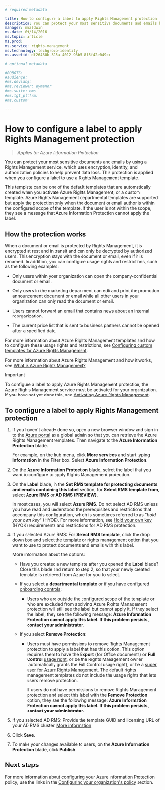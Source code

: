 ```yaml
---
# required metadata

title: How to configure a label to apply Rights Management protection | Azure Information Protection
description: You can protect your most sensitive documents and emails by using a Rights Management service, which uses encryption, identity, and authorization policies to help prevent data loss. This protection is applied when you configure a label to use a Rights Management template. 
manager: mbaldwin
ms.date: 09/14/2016
ms.topic: article
ms.prod:
ms.service: rights-management
ms.technology: techgroup-identity
ms.assetid: df26430b-315a-4012-93b5-8f5f42e049cc

# optional metadata

#ROBOTS:
#audience:
#ms.devlang:
#ms.reviewer: eymanor
#ms.suite: ems
#ms.tgt_pltfrm:
#ms.custom:

---
```


# How to configure a label to apply Rights Management protection

>*Applies to: Azure Information Protection*

You can protect your most sensitive documents and emails by using a Rights Management service, which uses encryption, identity, and authorization policies to help prevent data loss. This  protection is applied when you configure a label to use a Rights Management template. 

This template can be one of the default templates that are automatically created when you activate Azure Rights Management, or a custom template. Azure Rights Management departmental templates are supported but apply the protection only when the document or email author is within the configured scope of the template. If the user is not within the scope, they see a message that Azure Information Protection cannot apply the label.

## How the protection works

When a document or email is protected by Rights Management, it is encrypted at rest and in transit and can only be decrypted by authorized users. This encryption stays with the document or email, even if it is renamed. In addition, you can configure usage rights and restrictions, such as the following examples:

- Only users within your organization can open the company-confidential document or email.

- Only users in the marketing department can edit and print the promotion announcement document or email while all other users in your organization can only read the document or email.

- Users cannot forward an email that contains news about an internal reorganization.

- The current price list that is sent to business partners cannot be opened after a specified date.

For more information about Azure Rights Management templates and how to configure these usage rights and restrictions, see [Configuring custom templates for Azure Rights Management](../deploy-use/configure-custom-templates.md).

For more information about Azure Rights Management and how it works, see [What is Azure Rights Management?](../understand-explore/what-is-azure-rms.md)

> [!IMPORTANT]
> To configure a label to apply Azure Rights Management protection, the Azure Rights Management service must be activated for your organization. If you have not yet done this, see [Activating Azure Rights Management](../deploy-use/activate-service.md).


## To configure a label to apply Rights Management protection

1. If you haven't already done so, open a new browser window and sign in to the [Azure portal](https://portal.azure.com) as a global admin so that you can retrieve the Azure Rights Management templates. Then navigate to the **Azure Information Protection** blade. 

    For example, on the hub menu, click **More services** and start typing **Information** in the Filter box. Select **Azure Information Protection**.

2. On the **Azure Information Protection** blade, select the label that you want to configure to apply Rights Management protection.

3. On the **Label** blade, in the **Set RMS template for protecting documents and emails containing this label** section, for **Select RMS template from**, select **Azure RMS** or **AD RMS (PREVIEW)**.
    
    In most cases, you will select **Azure RMS**. Do not select AD RMS unless you have read and understood the prerequisites and restrictions that accompany this configuration, which is sometimes referred to as "*hold your own key*" (HYOK). For more information, see [Hold your own key (HYOK) requirements and restrictions for AD RMS protection](configure-adrms-restrictions.md).
    
4. If you selected Azure RMS: For **Select RMS template**, click the drop down box and select the [template](../deploy-use/configure-custom-templates.md) or rights management option that you want to use to protect documents and emails with this label.
    
    More information about the options:
    
    - Have you created a new template after you opened the **Label** blade? Close this blade and return to step 2, so that your newly created template is retrieved from Azure for you to select.
    
    - If you select a **departmental template** or if you have configured [onboarding controls](../deploy-use/activate-service.md#configuring-onboarding-controls-for-a-phased-deployment):
    
        - Users who are outside the configured scope of the template or who are excluded from applying Azure Rights Management protection will still see the label but cannot apply it. If they select the label, they see the following message: **Azure Information Protection cannot apply this label. If this problem persists, contact your administrator.**
        
    - If you select **Remove Protection**:
        
        - Users must have permissions to remove Rights Management protection to apply a label that has this option. This option requires them to have the **Export** (for Office documents) or **Full Control** [usage right](../deploy-use/configure-usage-rights.md), or be the Rights Management owner (automatically grants the Full Control usage right), or be a [super user for Azure Rights Management](../deploy-use/configure-super-users.md). The default rights management templates do not include the usage rights that lets users remove protection. 

            If users do not have permissions to remove Rights Management protection and select this label with the **Remove Protection** option, they see the following message: **Azure Information Protection cannot apply this label. If this problem persists, contact your administrator.**

5. If you selected AD RMS: Provide the template GUID and licensing URL of your AD RMS cluster. [More information](configure-adrms-restrictions.md#locating-the-information-to-specify-ad-rms-protection-with-an-azure-information-protection-label)

6. Click **Save**.

7. To make your changes available to users, on the **Azure Information Protection** blade, click **Publish**.

## Next steps

For more information about configuring your Azure Information Protection policy, use the links in the [Configuring your organization's policy](configure-policy.md#configuring-your-organization-s-policy) section.  
